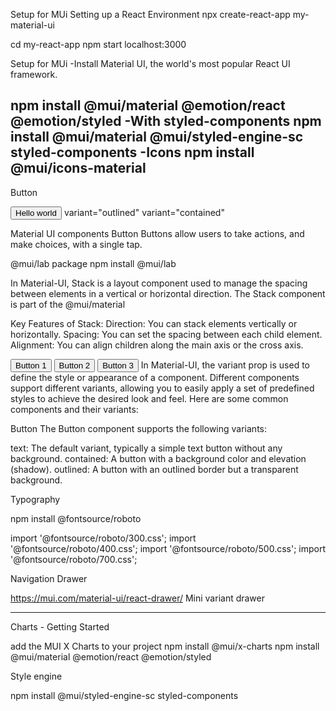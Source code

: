 Setup for MUi
Setting up a React Environment
npx create-react-app my-material-ui

cd my-react-app
npm start
localhost:3000

Setup for MUi
-Install Material UI, the world's most popular React UI framework.

npm install @mui/material @emotion/react @emotion/styled
-With styled-components
npm install @mui/material @mui/styled-engine-sc styled-components
-Icons
npm install @mui/icons-material
----------------------------------------
Button

<Button variant="outlined">Hello world</Button>
variant="outlined"
variant="contained"

Material UI components
Button
Buttons allow users to take actions, and make choices, with a single tap.

@mui/lab package
npm install @mui/lab

In Material-UI, Stack is a layout component used to manage the spacing between elements in a vertical or horizontal direction.
The Stack component is part of the @mui/material

Key Features of Stack:
Direction: You can stack elements vertically or horizontally.
Spacing: You can set the spacing between each child element.
Alignment: You can align children along the main axis or the cross axis.

 <Stack spacing={2} direction="row">
      <Button variant="contained">Button 1</Button>
      <Button variant="contained">Button 2</Button>
      <Button variant="contained">Button 3</Button>
    </Stack>
In Material-UI, the variant prop is used to define the style or appearance of a component. Different components support different variants, allowing you to easily apply a set of predefined styles to achieve the desired look and feel. Here are some common components and their variants:

Button
The Button component supports the following variants:

text: The default variant, typically a simple text button without any background.
contained: A button with a background color and elevation (shadow).
outlined: A button with an outlined border but a transparent background.

Typography

npm install @fontsource/roboto

import '@fontsource/roboto/300.css';
import '@fontsource/roboto/400.css';
import '@fontsource/roboto/500.css';
import '@fontsource/roboto/700.css';

Navigation Drawer 

https://mui.com/material-ui/react-drawer/
Mini variant drawer

------------------------------------------

Charts - Getting Started

add the MUI X Charts to your project
npm install @mui/x-charts
npm install @mui/material @emotion/react @emotion/styled

Style engine

npm install @mui/styled-engine-sc styled-components
